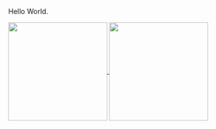 Hello World.

<!---
RooterDelWifi/RooterDelWifi is a ✨ special ✨ repository because its `README.md` (this file) appears on your GitHub profile.
You can click the Preview link to take a look at your changes.
--->

<a href="https://github.com/anuraghazra/github-readme-stats">
  <img height=200 align="center" src="https://github-readme-stats-henna-five-34.vercel.app/api?username=RooterDelWifi&theme=prussian" />
</a>
<a href="https://github.com/anuraghazra/convoychat">
  <img height=200 align="center" src="https://github-readme-stats-henna-five-34.vercel.app/api/top-langs/?username=RooterDelWifi&theme=prussian&langs_count=8&hide=cmake,html,c,cpp,css&exlude_repo=github-readme-stats,rooter.github.io,DreamLand_React,stb" />
</a>
